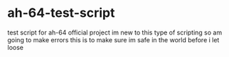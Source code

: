 # ah-64-test-script
test script for ah-64 official project
im new to this type of scripting so am going to make errors this is to make sure im safe in the world before i let loose
